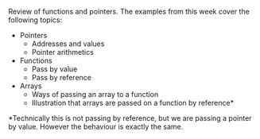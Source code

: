 Review of functions and pointers. The examples from this week cover the following topics:

- Pointers
	- Addresses and values
	- Pointer arithmetics
- Functions
	- Pass by value
	- Pass by reference
- Arrays
	- Ways of passing an array to a function
	- Illustration that arrays are passed on a function by reference*

*Technically this is not passing by reference, but we are passing a pointer by value. However the behaviour is exactly the same. 

